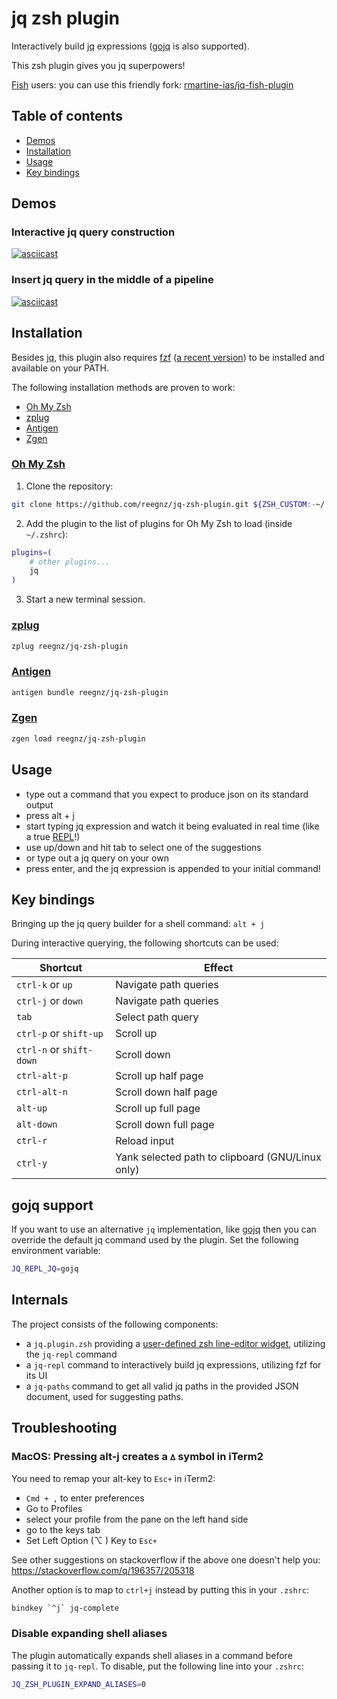 # jq zsh plugin

Interactively build [jq](https://stedolan.github.io/jq/) expressions ([gojq](https://github.com/itchyny/gojq)
is also supported).

This zsh plugin gives you jq superpowers!

[Fish](https://fishshell.com/) users: you can use this friendly fork:
[rmartine-ias/jq-fish-plugin](https://github.com/rmartine-ias/jq-fish-plugin)

## Table of contents

- [Demos](#demos)
- [Installation](#installation)
- [Usage](#usage)
- [Key bindings](#key-bindings)

## Demos

### Interactive jq query construction

[![asciicast](https://asciinema.org/a/IqAqzPS0ZgeaduQ3qs1B5ZgRI.svg)](https://asciinema.org/a/IqAqzPS0ZgeaduQ3qs1B5ZgRI)

### Insert jq query in the middle of a pipeline

[![asciicast](https://asciinema.org/a/9Q4Va21OzD2VTbHwntmLWGvm6.svg)](https://asciinema.org/a/9Q4Va21OzD2VTbHwntmLWGvm6)

## Installation

Besides [jq](https://stedolan.github.io/jq/), this plugin also requires
[fzf](https://github.com/junegunn/fzf#installation)
([a recent version](https://github.com/reegnz/jq-zsh-plugin/issues/19)) to be installed and available on your
PATH.

The following installation methods are proven to work:

- [Oh My Zsh](#oh-my-zsh)
- [zplug](#zplug)
- [Antigen](#antigen)
- [Zgen](#zgen)

### [Oh My Zsh](https://ohmyz.sh)

1. Clone the repository:

```sh
git clone https://github.com/reegnz/jq-zsh-plugin.git ${ZSH_CUSTOM:-~/.oh-my-zsh/custom}/plugins/jq
```

2. Add the plugin to the list of plugins for Oh My Zsh to load (inside `~/.zshrc`):

```sh
plugins=(
	# other plugins...
	jq
)
```

3. Start a new terminal session.

### [zplug](https://github.com/zplug/zplug)

```sh
zplug reegnz/jq-zsh-plugin
```

### [Antigen](https://github.com/zsh-users/antigen)

```sh
antigen bundle reegnz/jq-zsh-plugin
```

### [Zgen](https://github.com/tarjoilija/zgen)

```sh
zgen load reegnz/jq-zsh-plugin
```

## Usage

- type out a command that you expect to produce json on its standard output
- press alt + j
- start typing jq expression and watch it being evaluated in real time (like a true
  [REPL](https://en.wikipedia.org/wiki/Read%E2%80%93eval%E2%80%93print_loop)!)
- use up/down and hit tab to select one of the suggestions
- or type out a jq query on your own
- press enter, and the jq expression is appended to your initial command!

## Key bindings

Bringing up the jq query builder for a shell command: `alt + j`

During interactive querying, the following shortcuts can be used:

| Shortcut                 | Effect                                           |
| ------------------------ | ------------------------------------------------ |
| `ctrl-k` or `up`         | Navigate path queries                            |
| `ctrl-j` or `down`       | Navigate path queries                            |
| `tab`                    | Select path query                                |
| `ctrl-p` or `shift-up`   | Scroll up                                        |
| `ctrl-n` or `shift-down` | Scroll down                                      |
| `ctrl-alt-p`             | Scroll up half page                              |
| `ctrl-alt-n`             | Scroll down half page                            |
| `alt-up`                 | Scroll up full page                              |
| `alt-down`               | Scroll down full page                            |
| `ctrl-r`                 | Reload input                                     |
| `ctrl-y`                 | Yank selected path to clipboard (GNU/Linux only) |

## gojq support

If you want to use an alternative `jq` implementation, like [gojq](https://github.com/itchyny/gojq) then you
can override the default jq command used by the plugin. Set the following environment variable:

```sh
JQ_REPL_JQ=gojq
```

## Internals

The project consists of the following components:

- a `jq.plugin.zsh` providing a
  [user-defined zsh line-editor widget](https://zsh.sourceforge.io/Doc/Release/Zsh-Line-Editor.html),
  utilizing the `jq-repl` command
- a `jq-repl` command to interactively build jq expressions, utilizing fzf for its UI
- a `jq-paths` command to get all valid jq paths in the provided JSON document, used for suggesting paths.

## Troubleshooting

### MacOS: Pressing alt-j creates a `∆` symbol in iTerm2

You need to remap your alt-key to `Esc+` in iTerm2:

- `Cmd + ,` to enter preferences
- Go to Profiles
- select your profile from the pane on the left hand side
- go to the keys tab
- Set Left Option (⌥ ) Key to `Esc+`

See other suggestions on stackoverflow if the above one doesn't help you:
https://stackoverflow.com/q/196357/205318

Another option is to map to `ctrl+j` instead by putting this in your `.zshrc`:

```sh
bindkey `^j` jq-complete
```

### Disable expanding shell aliases

The plugin automatically expands shell aliases in a command before passing it to `jq-repl`. To disable, put
the following line into your `.zshrc`:

```sh
JQ_ZSH_PLUGIN_EXPAND_ALIASES=0
```
